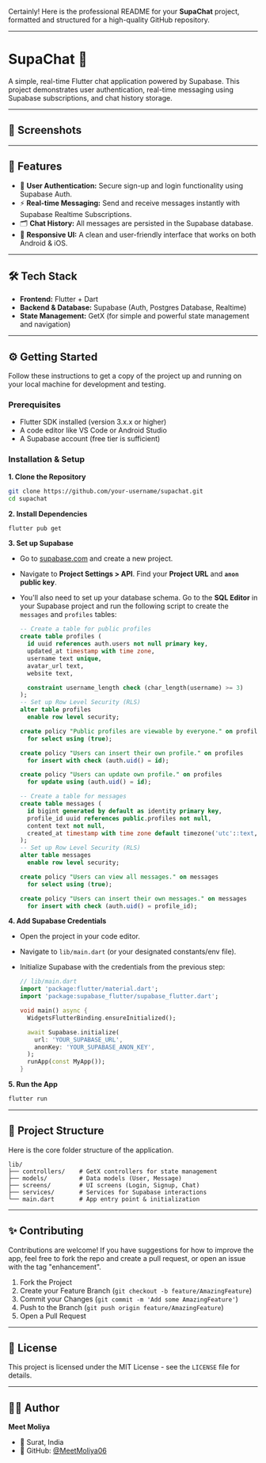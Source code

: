 Certainly\! Here is the professional README for your **SupaChat** project, formatted and structured for a high-quality GitHub repository.

-----

# SupaChat 💬

A simple, real-time Flutter chat application powered by Supabase. This project demonstrates user authentication, real-time messaging using Supabase subscriptions, and chat history storage.

-----

## 📸 Screenshots



-----

## 🚀 Features

  - 👤 **User Authentication:** Secure sign-up and login functionality using Supabase Auth.
  - ⚡ **Real-time Messaging:** Send and receive messages instantly with Supabase Realtime Subscriptions.
  - 🗂️ **Chat History:** All messages are persisted in the Supabase database.
  - 📱 **Responsive UI:** A clean and user-friendly interface that works on both Android & iOS.

-----

## 🛠️ Tech Stack

  - **Frontend:** Flutter + Dart
  - **Backend & Database:** Supabase (Auth, Postgres Database, Realtime)
  - **State Management:** GetX (for simple and powerful state management and navigation)

-----

## ⚙️ Getting Started

Follow these instructions to get a copy of the project up and running on your local machine for development and testing.

### Prerequisites

  - Flutter SDK installed (version 3.x.x or higher)
  - A code editor like VS Code or Android Studio
  - A Supabase account (free tier is sufficient)

### Installation & Setup

**1. Clone the Repository**

```bash
git clone https://github.com/your-username/supachat.git
cd supachat
```

**2. Install Dependencies**

```bash
flutter pub get
```

**3. Set up Supabase**

  - Go to [supabase.com](https://supabase.com/) and create a new project.

  - Navigate to **Project Settings \> API**. Find your **Project URL** and **`anon` public key**.

  - You'll also need to set up your database schema. Go to the **SQL Editor** in your Supabase project and run the following script to create the `messages` and `profiles` tables:

    ```sql
    -- Create a table for public profiles
    create table profiles (
      id uuid references auth.users not null primary key,
      updated_at timestamp with time zone,
      username text unique,
      avatar_url text,
      website text,

      constraint username_length check (char_length(username) >= 3)
    );
    -- Set up Row Level Security (RLS)
    alter table profiles
      enable row level security;

    create policy "Public profiles are viewable by everyone." on profiles
      for select using (true);

    create policy "Users can insert their own profile." on profiles
      for insert with check (auth.uid() = id);

    create policy "Users can update own profile." on profiles
      for update using (auth.uid() = id);

    -- Create a table for messages
    create table messages (
      id bigint generated by default as identity primary key,
      profile_id uuid references public.profiles not null,
      content text not null,
      created_at timestamp with time zone default timezone('utc'::text, now()) not null
    );
    -- Set up Row Level Security (RLS)
    alter table messages
      enable row level security;

    create policy "Users can view all messages." on messages
      for select using (true);

    create policy "Users can insert their own messages." on messages
      for insert with check (auth.uid() = profile_id);
    ```

**4. Add Supabase Credentials**

  - Open the project in your code editor.

  - Navigate to `lib/main.dart` (or your designated constants/env file).

  - Initialize Supabase with the credentials from the previous step:

    ```dart
    // lib/main.dart
    import 'package:flutter/material.dart';
    import 'package:supabase_flutter/supabase_flutter.dart';

    void main() async {
      WidgetsFlutterBinding.ensureInitialized();

      await Supabase.initialize(
        url: 'YOUR_SUPABASE_URL',
        anonKey: 'YOUR_SUPABASE_ANON_KEY',
      );
      runApp(const MyApp());
    }
    ```

**5. Run the App**

```bash
flutter run
```

-----

## 📂 Project Structure

Here is the core folder structure of the application.

```
lib/
├── controllers/    # GetX controllers for state management
├── models/         # Data models (User, Message)
├── screens/        # UI screens (Login, Signup, Chat)
├── services/       # Services for Supabase interactions
└── main.dart       # App entry point & initialization
```

-----

## ✨ Contributing

Contributions are welcome\! If you have suggestions for how to improve the app, feel free to fork the repo and create a pull request, or open an issue with the tag "enhancement".

1.  Fork the Project
2.  Create your Feature Branch (`git checkout -b feature/AmazingFeature`)
3.  Commit your Changes (`git commit -m 'Add some AmazingFeature'`)
4.  Push to the Branch (`git push origin feature/AmazingFeature`)
5.  Open a Pull Request

-----

## 📄 License

This project is licensed under the MIT License - see the `LICENSE` file for details.

-----

## 👨‍💻 Author

**Meet Moliya**

  - 📍 Surat, India
  - 🔗 GitHub: [@MeetMoliya06](https://www.google.com/search?q=https://github.com/MeetMoliya06)
